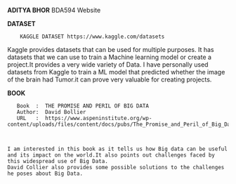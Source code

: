 **ADITYA BHOR**
BDA594 Website

**DATASET**


        KAGGLE DATASET https://www.kaggle.com/datasets
  
  Kaggle provides datasets that can be used for multiple purposes.
  It has datasets that we can use to train a Machine learning model or create a project.It provides a very wide variety of Data.
   I have personally used datasets from Kaggle to train a ML model that predicted whether the image of the brain had Tumor.it can prove very valuable for creating projects.





**BOOK**

       Book  :  THE PROMISE AND PERIL OF BIG DATA
       Author:  David Bollier
       URL   :  https://www.aspeninstitute.org/wp-content/uploads/files/content/docs/pubs/The_Promise_and_Peril_of_Big_Data.pdf


    
    I am interested in this book as it tells us how Big data can be useful and its impact on the world.It also points out challenges faced by this widespread use of Big Data.
    David Collier also provides some possible solutions to the challenges he poses about Big Data.
